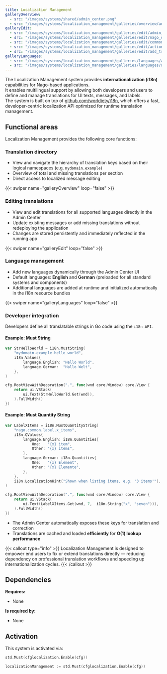 ```yaml
---
title: Localization Management
galleryOverview:
  - src: "/images/systems/shared/admin_center.png"
  - src: "/images/systems/localization_management/galleries/overview/admin_center.png"
galleryEdit:
  - src: "/images/systems/localization_management/galleries/edit/admin_center.png"
  - src: "/images/systems/localization_management/galleries/edit/nago_domain.png"
  - src: "/images/systems/localization_management/galleries/edit/common_overview.png"
  - src: "/images/systems/localization_management/galleries/edit/action_overview.png"
  - src: "/images/systems/localization_management/galleries/edit/add_translation.png"
galleryLanguages:
  - src: "/images/systems/localization_management/galleries/languages/admin_center.png"
  - src: "/images/systems/localization_management/galleries/languages/add.png"
---
```


The Localization Management system provides **internationalization (i18n)** capabilities for Nago-based applications.  
It enables multilingual support by allowing both developers and users to define and manage translations for UI texts, messages, and labels.  
The system is built on top of [github.com/worldiety/i18n](https://github.com/worldiety/i18n), which offers a fast, developer-centric localization API optimized for runtime translation management.

## Functional areas
Localization Management provides the following core functions:

### Translation directory
- View and navigate the hierarchy of translation keys based on their logical namespaces (e.g. `mydomain.example`)
- Overview of total and missing translations per section
- Direct access to localized message editing

{{< swiper name="galleryOverview" loop="false" >}}

### Editing translations
- View and edit translations for all supported languages directly in the Admin Center
- Update existing messages or add missing translations without redeploying the application
- Changes are stored persistently and immediately reflected in the running app

{{< swiper name="galleryEdit" loop="false" >}}

### Language management
- Add new languages dynamically through the Admin Center UI
- Default languages: **English** and **German** (preloaded for all standard systems and components)
- Additional languages are added at runtime and initialized automatically in the i18n resource bundles

{{< swiper name="galleryLanguages" loop="false" >}}

### Developer integration
Developers define all translatable strings in Go code using the `i18n API`. 

#### Example: Must String
```go
var StrHelloWorld = i18n.MustString(
	"mydomain.example.hello_world",
	i18n.Values{
		language.English: "Hello World",
		language.German:  "Hallo Welt",
	},
)
```

```go
cfg.RootViewWithDecoration(".", func(wnd core.Window) core.View {
    return ui.VStack(
		ui.Text(StrHelloWorld.Get(wnd)), 
	).FullWidth()
})
```

#### Example: Must Quantity String
```go
var LabelXItems = i18n.MustQuantityString(
    "nago.common.label.x_items",
	i18n.QValues{
        language.English: i18n.Quantities{
            One:   "{x} item",
			Other: "{x} items",
		},
        language.German: i18n.Quantities{
			One:   "{x} Element", 
			Other: "{x} Elemente",
		},
	},
	i18n.LocalizationHint("Shown when listing items, e.g. '3 items'"), 
)
```
  
```go
cfg.RootViewWithDecoration(".", func(wnd core.Window) core.View {
    return ui.VStack(
	    ui.Text(LabelXItems.Get(wnd, 7,  i18n.String("x", "seven"))),
    ).FullWidth()
})
```

- The Admin Center automatically exposes these keys for translation and correction
- Translations are cached and loaded **efficiently** for **O(1) lookup performance**

{{< callout type="info" >}}
Localization Management is designed to empower end users to fix or extend translations directly —
reducing dependency on professional translation workflows and speeding up internationalization cycles.
{{< /callout >}}

## Dependencies
**Requires:**
- None

**Is required by:**
- None

## Activation
This system is activated via:

```go
std.Must(cfglocalization.Enable(cfg))
```
```go
localizationManagement := std.Must(cfglocalization.Enable(cfg))
```

